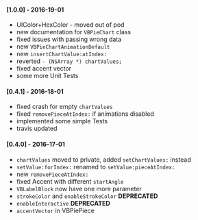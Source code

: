 #### [1.0.0] - 2016-19-01
* UIColor+HexColor - moved out of pod
* new documentation for `VBPieChart` class
* fixed issues with passing wrong data
* new `VBPieChartAnimationDefault`
* new `insertChartValue:atIndex:`
* reverted `- (NSArray *) chartValues;`
* fixed accent vector
* some more Unit Tests

#### [0.4.1] - 2016-18-01
* fixed crash for empty `chartValues`
* fixed `removePieceAtIndex:` if animations disabled
* implemented some simple Tests
* travis updated

#### [0.4.0] - 2016-17-01
* `chartValues` moved to private, added `setChartValues:` instead
* `setValue:forIndex:` renamed to `setValue:pieceAtIndex:`
* new `removePieceAtIndex:`
* fixed Accent with different `startAngle`
* `VBLabelBlock` now have one more parameter
* `strokeColor` and `enableStrokeColor` **DEPRECATED**
* `enableInteractive` **DEPRECATED**
* `accentVector` in VBPiePiece
